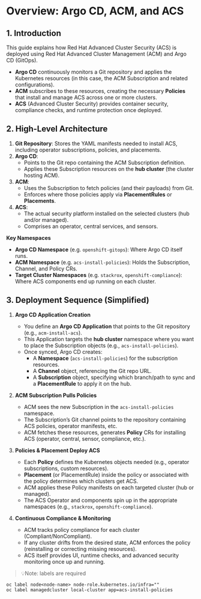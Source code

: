 
# **Overview: Argo CD, ACM, and ACS**

## 1. Introduction

This guide explains how Red Hat Advanced Cluster Security (ACS) is deployed using Red Hat Advanced Cluster Management (ACM) and Argo CD (GitOps).  
- **Argo CD** continuously monitors a Git repository and applies the Kubernetes resources (in this case, the ACM Subscription and related configurations).  
- **ACM** subscribes to these resources, creating the necessary **Policies** that install and manage ACS across one or more clusters.  
- **ACS** (Advanced Cluster Security) provides container security, compliance checks, and runtime protection once deployed.

## 2. High-Level Architecture

1. **Git Repository**: Stores the YAML manifests needed to install ACS, including operator subscriptions, policies, and placements.  
2. **Argo CD**:  
   - Points to the Git repo containing the ACM Subscription definition.  
   - Applies these Subscription resources on the **hub cluster** (the cluster hosting ACM).  
3. **ACM**:  
   - Uses the Subscription to fetch policies (and their payloads) from Git.  
   - Enforces where those policies apply via **PlacementRules** or **Placements**.  
4. **ACS**:  
   - The actual security platform installed on the selected clusters (hub and/or managed).  
   - Comprises an operator, central services, and sensors.

**Key Namespaces**  
- **Argo CD Namespace** (e.g. `openshift-gitops`): Where Argo CD itself runs.  
- **ACM Namespace** (e.g. `acs-install-policies`): Holds the Subscription, Channel, and Policy CRs.  
- **Target Cluster Namespaces** (e.g. `stackrox`, `openshift-compliance`): Where ACS components end up running on each cluster.

## 3. Deployment Sequence (Simplified)

1. **Argo CD Application Creation**  
   - You define an **Argo CD Application** that points to the Git repository (e.g., `acm-install-acs`).  
   - This Application targets the **hub cluster** namespace where you want to place the Subscription objects (e.g., `acs-install-policies`).  
   - Once synced, Argo CD creates:
     - A **Namespace** (`acs-install-policies`) for the subscription resources.  
     - A **Channel** object, referencing the Git repo URL.  
     - A **Subscription** object, specifying which branch/path to sync and a **PlacementRule** to apply it on the hub.

2. **ACM Subscription Pulls Policies**  
   - ACM sees the new Subscription in the `acs-install-policies` namespace.  
   - The Subscription’s Git channel points to the repository containing ACS policies, operator manifests, etc.  
   - ACM fetches these resources, generates **Policy** CRs for installing ACS (operator, central, sensor, compliance, etc.).

3. **Policies & Placement Deploy ACS**  
   - Each **Policy** defines the Kubernetes objects needed (e.g., operator subscriptions, custom resources).  
   - **Placement** (or PlacementRule) inside the policy or associated with the policy determines which clusters get ACS.  
   - ACM applies these Policy manifests on each targeted cluster (hub or managed).  
   - The ACS Operator and components spin up in the appropriate namespaces (e.g., `stackrox`, `openshift-compliance`).

4. **Continuous Compliance & Monitoring**  
   - ACM tracks policy compliance for each cluster (Compliant/NonCompliant).  
   - If any cluster drifts from the desired state, ACM enforces the policy (reinstalling or correcting missing resources).  
   - ACS itself provides UI, runtime checks, and advanced security monitoring once up and running.

> 💡Note: labels are required
 ```
oc label node<node-name> node-role.kubernetes.io/infra=""
oc label managedcluster local-cluster app=acs-install-policies
```
